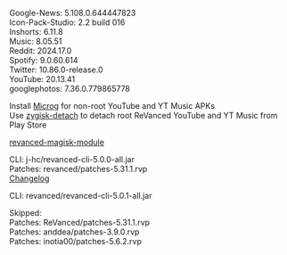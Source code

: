 Google-News: 5.108.0.644447823  
Icon-Pack-Studio: 2.2 build 016  
Inshorts: 6.11.8  
Music: 8.05.51  
Reddit: 2024.17.0  
Spotify: 9.0.60.614  
Twitter: 10.86.0-release.0  
YouTube: 20.13.41  
googlephotos: 7.36.0.779865778  

Install [Microg](https://github.com/ReVanced/GmsCore/releases) for non-root YouTube and YT Music APKs  
Use [zygisk-detach](https://github.com/j-hc/zygisk-detach) to detach root ReVanced YouTube and YT Music from Play Store  

[revanced-magisk-module](https://github.com/j-hc/revanced-magisk-module)
  
CLI: j-hc/revanced-cli-5.0.0-all.jar  
Patches: revanced/patches-5.31.1.rvp  
[Changelog](https://github.com/revanced/revanced-patches/releases/tag/v5.31.1)

CLI: revanced/revanced-cli-5.0.1-all.jar    

Skipped:  
Patches: ReVanced/patches-5.31.1.rvp  
Patches: anddea/patches-3.9.0.rvp  
Patches: inotia00/patches-5.6.2.rvp          
